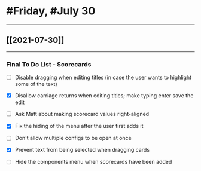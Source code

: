 # #Friday, #July 30
---

## [[2021-07-30]]

---

### Final To Do List - Scorecards


- [ ] Disable dragging when editing titles (in case the user wants to highlight some of the text)
- [x] Disallow carriage returns when editing titles; make typing enter save the edit
- [ ] Ask Matt about making scorecard values right-aligned
- [x] Fix the hiding of the menu after the user first adds it
- [ ] Don't allow multiple configs to be open at once
- [x] Prevent text from being selected when dragging cards
- [ ] Hide the components menu when scorecards have been added





